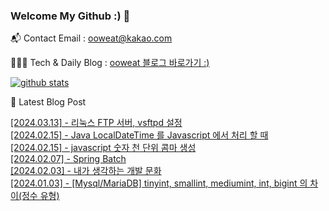 ### Welcome My Github :) 👋

📬  Contact Email : ooweat@kakao.com

👨🏻‍💻  Tech & Daily Blog : <a href="https://ooweat.tistory.com">ooweat 블로그 바로가기 :)</a>

[![github stats](https://github-readme-stats.vercel.app/api?username=ooweat&show_icons=true&hide_border=False)](https://ooweat.tistory.com)

🤩 Latest Blog Post

[[2024.03.13] - 리눅스 FTP 서버, vsftpd 설정](https://ooweat.tistory.com/entry/%EB%A6%AC%EB%88%85%EC%8A%A4-FTP-%EC%84%9C%EB%B2%84-vsftpd-%EC%84%A4%EC%A0%95) <br/>
[[2024.02.15] - Java LocalDateTime 를 Javascript 에서 처리 할 때](https://ooweat.tistory.com/entry/Java-LocalDateTime-%EB%A5%BC-Javascript-%EC%97%90%EC%84%9C-%EC%B2%98%EB%A6%AC-%ED%95%A0-%EB%95%8C) <br/>
[[2024.02.15] - javascript 숫자 천 단위 콤마 생성](https://ooweat.tistory.com/entry/javascript-%EC%88%AB%EC%9E%90-%EC%B2%9C-%EB%8B%A8%EC%9C%84-%EC%BD%A4%EB%A7%88-%EC%83%9D%EC%84%B1) <br/>
[[2024.02.07] - Spring Batch](https://ooweat.tistory.com/entry/Spring-Batch-%EB%A5%BC-%EC%82%AC%EC%9A%A9%ED%95%98%EB%8A%94-%EC%9D%B4%EC%9C%A0) <br/>
[[2024.02.03] - 내가 생각하는 개발 문화](https://ooweat.tistory.com/entry/%EB%82%B4%EA%B0%80-%EC%83%9D%EA%B0%81%ED%95%98%EB%8A%94-%EA%B0%9C%EB%B0%9C-%EB%AC%B8%ED%99%94) <br/>
[[2024.01.03] - [Mysql/MariaDB] tinyint, smallint, mediumint, int, bigint 의 차이(정수 유형)](https://ooweat.tistory.com/entry/MysqlMariaDB-tinyint-smallint-mediumint-int-bigint%EC%9D%98-%EC%B0%A8%EC%9D%B4) <br/>
